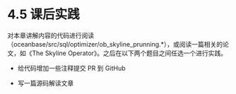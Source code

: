 # 4.5 课后实践

对本章讲解内容的代码进行阅读（oceanbase/src/sql/optimizer/ob_skyline_prunning.*），或阅读一篇相关的论文，如《The Skyline Operator》。之后在以下两个题目之间任选一个进行实践。

* 给代码增加一些注释提交 PR 到 GitHub

* 写一篇源码解读文章
